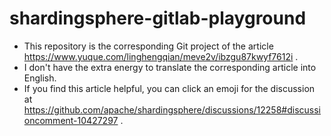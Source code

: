 # shardingsphere-gitlab-playground

- This repository is the corresponding Git project of the
  article https://www.yuque.com/linghengqian/meve2v/ibzgu87kwyf7612i .
- I don't have the extra energy to translate the corresponding article into English.
- If you find this article helpful, you can click an emoji for the discussion
  at https://github.com/apache/shardingsphere/discussions/12258#discussioncomment-10427297 .